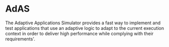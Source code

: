 # AdAS

The Adaptive Applications Simulator provides a fast way to implement and test applications that use an adaptive logic to adapt to the current execution context in order to deliver high performance while complying with their requirements'.
